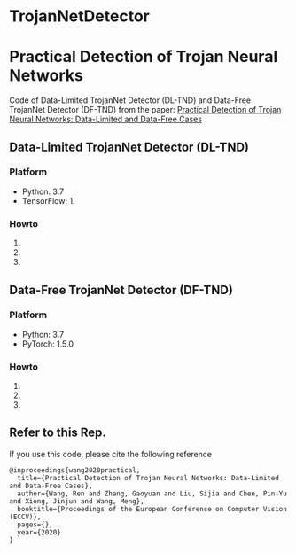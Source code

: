 # TrojanNetDetector
# Practical Detection of Trojan Neural Networks
Code of Data-Limited TrojanNet Detector (DL-TND) and Data-Free TrojanNet Detector (DF-TND) from the paper: [Practical Detection of Trojan Neural Networks: Data-Limited and Data-Free Cases](https://eccv2020.eu/accepted-papers/)

## Data-Limited TrojanNet Detector (DL-TND)
### Platform
* Python: 3.7
* TensorFlow: 1.
### Howto
1. 
2. 
3. 
## Data-Free TrojanNet Detector (DF-TND)
### Platform
* Python: 3.7
* PyTorch: 1.5.0
### Howto
1. 
2. 
3. 
## Refer to this Rep.
If you use this code, please cite the following reference

```
@inproceedings{wang2020practical,
  title={Practical Detection of Trojan Neural Networks: Data-Limited and Data-Free Cases},  
  author={Wang, Ren and Zhang, Gaoyuan and Liu, Sijia and Chen, Pin-Yu and Xiong, Jinjun and Wang, Meng},  
  booktitle={Proceedings of the European Conference on Computer Vision (ECCV)},  
  pages={},  
  year={2020}  
}
```
